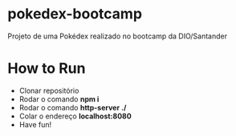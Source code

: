 # pokedex-bootcamp
Projeto de uma Pokédex realizado no bootcamp da DIO/Santander

# How to Run
* Clonar repositório
* Rodar o comando **npm i**
* Rodar o comando **http-server ./**
* Colar o endereço **localhost:8080**
* Have fun!
